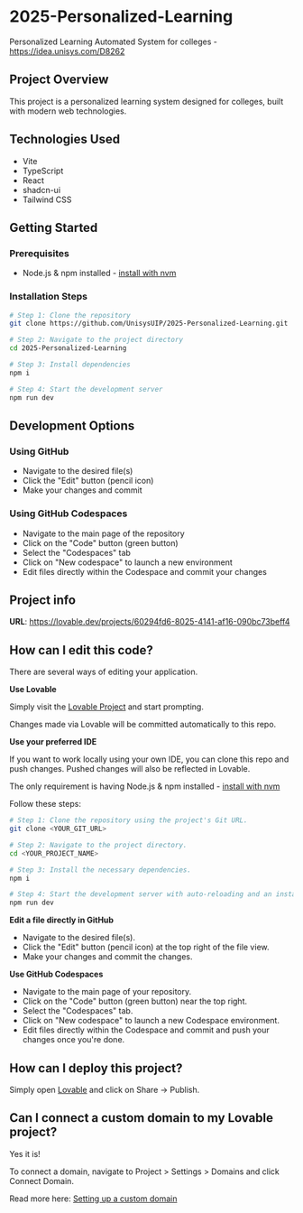 # 2025-Personalized-Learning
Personalized Learning Automated System for colleges - https://idea.unisys.com/D8262

## Project Overview
This project is a personalized learning system designed for colleges, built with modern web technologies.

## Technologies Used
- Vite
- TypeScript
- React
- shadcn-ui
- Tailwind CSS

## Getting Started

### Prerequisites
- Node.js & npm installed - [install with nvm](https://github.com/nvm-sh/nvm#installing-and-updating)

### Installation Steps
```sh
# Step 1: Clone the repository
git clone https://github.com/UnisysUIP/2025-Personalized-Learning.git

# Step 2: Navigate to the project directory
cd 2025-Personalized-Learning

# Step 3: Install dependencies
npm i

# Step 4: Start the development server
npm run dev
```

## Development Options

### Using GitHub
- Navigate to the desired file(s)
- Click the "Edit" button (pencil icon)
- Make your changes and commit

### Using GitHub Codespaces
- Navigate to the main page of the repository
- Click on the "Code" button (green button)
- Select the "Codespaces" tab
- Click on "New codespace" to launch a new environment
- Edit files directly within the Codespace and commit your changes

## Project info

**URL**: https://lovable.dev/projects/60294fd6-8025-4141-af16-090bc73beff4

## How can I edit this code?

There are several ways of editing your application.

**Use Lovable**

Simply visit the [Lovable Project](https://lovable.dev/projects/60294fd6-8025-4141-af16-090bc73beff4) and start prompting.

Changes made via Lovable will be committed automatically to this repo.

**Use your preferred IDE**

If you want to work locally using your own IDE, you can clone this repo and push changes. Pushed changes will also be reflected in Lovable.

The only requirement is having Node.js & npm installed - [install with nvm](https://github.com/nvm-sh/nvm#installing-and-updating)

Follow these steps:

```sh
# Step 1: Clone the repository using the project's Git URL.
git clone <YOUR_GIT_URL>

# Step 2: Navigate to the project directory.
cd <YOUR_PROJECT_NAME>

# Step 3: Install the necessary dependencies.
npm i

# Step 4: Start the development server with auto-reloading and an instant preview.
npm run dev
```

**Edit a file directly in GitHub**

- Navigate to the desired file(s).
- Click the "Edit" button (pencil icon) at the top right of the file view.
- Make your changes and commit the changes.

**Use GitHub Codespaces**

- Navigate to the main page of your repository.
- Click on the "Code" button (green button) near the top right.
- Select the "Codespaces" tab.
- Click on "New codespace" to launch a new Codespace environment.
- Edit files directly within the Codespace and commit and push your changes once you're done.

## How can I deploy this project?

Simply open [Lovable](https://lovable.dev/projects/60294fd6-8025-4141-af16-090bc73beff4) and click on Share -> Publish.

## Can I connect a custom domain to my Lovable project?

Yes it is!

To connect a domain, navigate to Project > Settings > Domains and click Connect Domain.

Read more here: [Setting up a custom domain](https://docs.lovable.dev/tips-tricks/custom-domain#step-by-step-guide)
